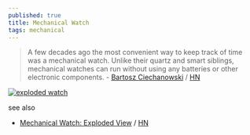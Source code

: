 ```yaml
---
published: true
title: Mechanical Watch
tags: mechanical
---
```

> A few decades ago the most convenient way to keep track of time was a mechanical watch. Unlike their quartz and smart siblings, mechanical watches can run without using any batteries or other electronic components. - [Bartosz Ciechanowski](https://ciechanow.ski/mechanical-watch/) / [HN](https://news.ycombinator.com/item?id=31261533)

[![exploded watch](https://fellerts.no/img/epoch/watch-buffet.jpg)](https://fellerts.no/projects/epoch.html)

see also
- [Mechanical Watch: Exploded View](https://fellerts.no/projects/epoch.html) / [HN](https://news.ycombinator.com/item?id=44347425)